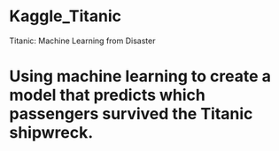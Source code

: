 # Kaggle_Titanic
Titanic: Machine Learning from Disaster

# Using machine learning to create a model that predicts which passengers survived the Titanic shipwreck.
